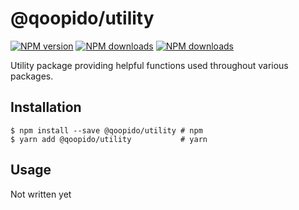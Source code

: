 # @qoopido/utility

[![NPM version](https://img.shields.io/npm/v/@qoopido/utility.svg?style=flat-square)](https://www.npmjs.com/package/@qoopido/utility)
[![NPM downloads](https://img.shields.io/npm/dm/@qoopido/utility.svg?style=flat-square)](https://www.npmjs.org/package/@qoopido/utility)
[![NPM downloads](https://img.shields.io/npm/dt/@qoopido/utility.svg?style=flat-square)](https://www.npmjs.org/package/@qoopido/utility)

Utility package providing helpful functions used throughout various packages.

## Installation

```
$ npm install --save @qoopido/utility # npm
$ yarn add @qoopido/utility           # yarn
```


## Usage
Not written yet
